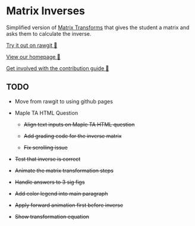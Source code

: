 # Matrix Inverses

Simplified version of [Matrix Transforms](https://github.com/UoBEdTechSTEMM/MatrixTransforms) that gives the student a matrix and asks them to calculate the inverse.


[Try it out on rawgit :sushi:](https://rawgit.com/UoBEdTechSTEMM/SimpleMatrixInverse/master/index.html)

[View our homepage :tada:](https://github.com/UoBEdTechSTEMM/UoBEdTechSTEMM)

[Get involved with the contribution guide :crystal_ball:](https://github.com/UoBEdTechSTEMM/Contribution)


## TODO

* Move from rawgit to using github pages

* Maple TA HTML Question

  * ~~Align text inputs on Maple TA HTML question~~

  * ~~Add grading code for the inverse matrix~~

  * ~~Fix scrolling issue~~


* ~~Test that inverse is correct~~

* ~~Animate the matrix transformation steps~~

* ~~Handle answers to 3 sig figs~~

* ~~Add color legend into main paragraph~~

* ~~Apply forward animation first before inverse~~

* ~~Show transformation equation~~
